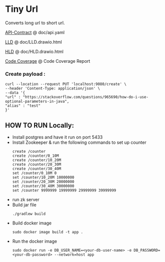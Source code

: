 
# Tiny Url

Converts long url to short url.

[API-Contract](doc/api.yaml) @ doc/api.yaml

[LLD](doc/LLD.drawio.html) @ doc/LLD.drawio.html

[HLD](doc/HLD.drawio.html) @ doc/HLD.drawio.html

[Code Coverage](build/jacoco/index.html) @ Code Coverage Report

### Create payload :
```
curl --location --request PUT 'localhost:9080/create' \
--header 'Content-Type: application/json' \
--data '{
"url" : "https://stackoverflow.com/questions/965690/how-do-i-use-optional-parameters-in-java",
"alias" : "test"
}'
```

## HOW TO RUN Locally:
- Install postgres and have it run on port 5433
- Install Zookeeper & run the following commands to set up counter
  ```
  create /counter
  create /counter/0_10M
  create /counter/10_20M
  create /counter/20_30M
  create /counter/30_40M
  set /counter/0_10M 0
  set /counter/10_20M 10000000
  set /counter/20_30M 20000000
  set /counter/30_40M 30000000
  set /counter 9999999 19999999 29999999 39999999 
  ```
- run zk server
- Build jar file
    ```
    ./gradlew build
    ```
- Build docker image
    ```
    sudo docker image build -t app .
    ```
- Run the docker image
   ```
   sudo docker run -e DB_USER_NAME=<your-db-user-name> -e DB_PASSWORD=<your-db-password> --network=host app
   ```

